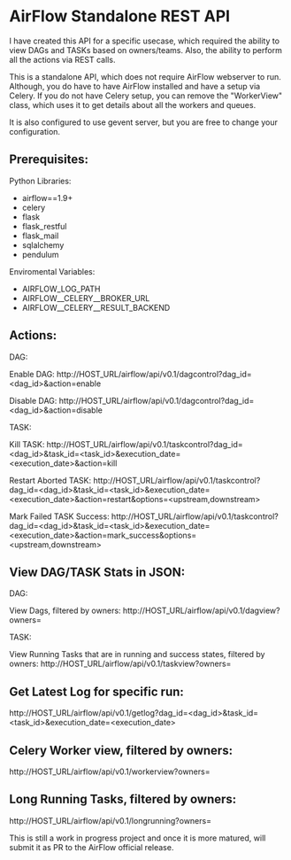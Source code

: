 # AirFlow Standalone REST API

I have created this API for a specific usecase, which required the ability to view DAGs and TASKs based on owners/teams. Also, the ability to perform all the actions via REST calls.

This is a standalone API, which does not require AirFlow webserver to run. Although, you do have to have AirFlow installed and have a setup via Celery. If you do not have Celery setup, you can remove the "WorkerView" class, which uses it to get details about all the workers and queues.

It is also configured to use gevent server, but you are free to change your configuration.

## Prerequisites:

Python Libraries:
* airflow==1.9+
* celery
* flask
* flask_restful
* flask_mail
* sqlalchemy
* pendulum

Enviromental Variables:

* AIRFLOW_LOG_PATH
* AIRFLOW__CELERY__BROKER_URL
* AIRFLOW__CELERY__RESULT_BACKEND


## Actions:

DAG:

Enable DAG:
http://HOST_URL/airflow/api/v0.1/dagcontrol?dag_id=<dag_id>&action=enable

Disable DAG:
http://HOST_URL/airflow/api/v0.1/dagcontrol?dag_id=<dag_id>&action=disable

TASK:

Kill TASK:
http://HOST_URL/airflow/api/v0.1/taskcontrol?dag_id=<dag_id>&task_id=<task_id>&execution_date=<execution_date>&action=kill

Restart Aborted TASK:
http://HOST_URL/airflow/api/v0.1/taskcontrol?dag_id=<dag_id>&task_id=<task_id>&execution_date=<execution_date>&action=restart&options=<upstream,downstream>

Mark Failed TASK Success:
http://HOST_URL/airflow/api/v0.1/taskcontrol?dag_id=<dag_id>&task_id=<task_id>&execution_date=<execution_date>&action=mark_success&options=<upstream,downstream>

## View DAG/TASK Stats in JSON:

DAG:

View Dags, filtered by owners:
http://HOST_URL/airflow/api/v0.1/dagview?owners=<owners>

TASK:

View Running Tasks that are in running and success states, filtered by owners:
http://HOST_URL/airflow/api/v0.1/taskview?owners=<owners>

## Get Latest Log for specific run:

http://HOST_URL/airflow/api/v0.1/getlog?dag_id=<dag_id>&task_id=<task_id>&execution_date=<execution_date>

## Celery Worker view, filtered by owners:
http://HOST_URL/airflow/api/v0.1/workerview?owners=<owners>

## Long Running Tasks, filtered by owners:
http://HOST_URL/airflow/api/v0.1/longrunning?owners=<owners>


This is still a work in progress project and once it is more matured, will submit it as PR to the AirFlow official release.